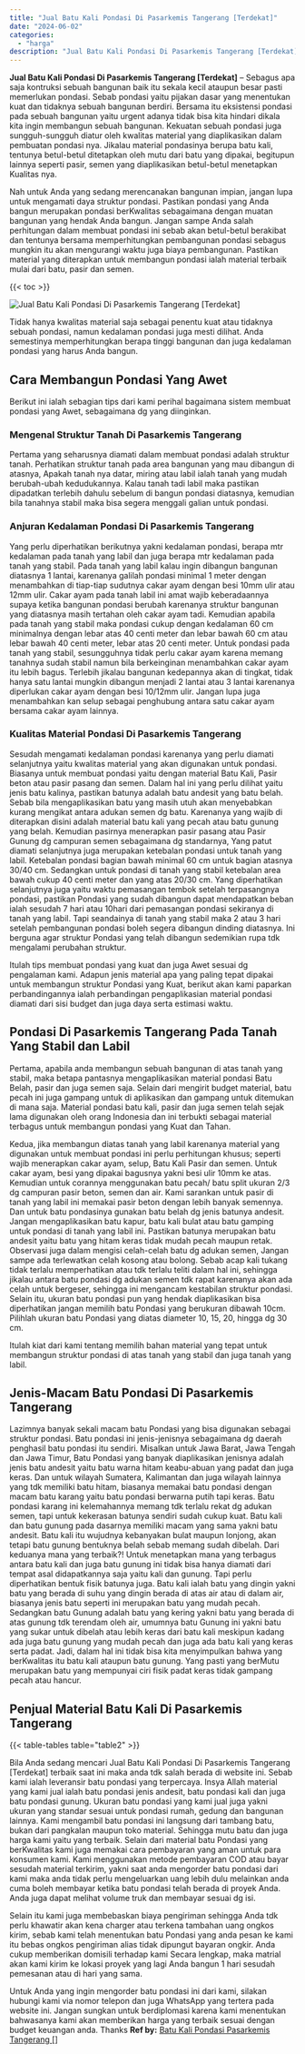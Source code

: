 ```yaml
---
title: "Jual Batu Kali Pondasi Di Pasarkemis Tangerang [Terdekat]"
date: "2024-06-02"
categories: 
  - "harga"
description: "Jual Batu Kali Pondasi Di Pasarkemis Tangerang [Terdekat]. Untuk Anda yang ingin mengorder batu pondasi ini dari kami, silakan hubungi kami via nomor telepon..."
---
```


**Jual Batu Kali Pondasi Di Pasarkemis Tangerang \[Terdekat\]** – Sebagus apa saja kontruksi sebuah bangunan baik itu sekala kecil ataupun besar pasti memerlukan pondasi. Sebab pondasi yaitu pijakan dasar yang menentukan kuat dan tidaknya sebuah bangunan berdiri. Bersama itu eksistensi pondasi pada sebuah bangunan yaitu urgent adanya tidak bisa kita hindari dikala kita ingin membangun sebuah bangunan. Kekuatan sebuah pondasi juga sungguh-sungguh diatur oleh kwalitas material yang diaplikasikan dalam pembuatan pondasi nya. Jikalau material pondasinya berupa batu kali, tentunya betul-betul ditetapkan oleh mutu dari batu yang dipakai, begitupun lainnya seperti pasir, semen yang diaplikasikan betul-betul menetapkan Kualitas nya.

Nah untuk Anda yang sedang merencanakan bangunan impian, jangan lupa untuk mengamati daya struktur pondasi. Pastikan pondasi yang Anda bangun merupakan pondasi berKwalitas sebagaimana dengan muatan bangunan yang hendak Anda bangun. Jangan sampe Anda salah perhitungan dalam membuat pondasi ini sebab akan betul-betul berakibat dan tentunya bersama memperhitungkan pembangunan pondasi sebagus mungkin itu akan mengurangi waktu juga biaya pembangunan. Pastikan material yang diterapkan untuk membangun pondasi ialah material terbaik mulai dari batu, pasir dan semen.

{{< toc >}}

![Jual Batu Kali Pondasi Di Pasarkemis Tangerang [Terdekat]](/images/jual-batu-kali-21.png)

Tidak hanya kwalitas material saja sebagai penentu kuat atau tidaknya sebuah pondasi, namun kedalaman pondasi juga mesti dilihat. Anda semestinya memperhitungkan berapa tinggi bangunan dan juga kedalaman pondasi yang harus Anda bangun.

## Cara Membangun Pondasi Yang Awet

Berikut ini ialah sebagian tips dari kami perihal bagaimana sistem membuat pondasi yang Awet, sebagaimana dg yang diinginkan.

### Mengenal Struktur Tanah Di Pasarkemis Tangerang

Pertama yang seharusnya diamati dalam membuat pondasi adalah struktur tanah. Perhatikan struktur tanah pada area bangunan yang mau dibangun di atasnya, Apakah tanah nya datar, miring atau labil ialah tanah yang mudah berubah-ubah kedudukannya. Kalau tanah tadi labil maka pastikan dipadatkan terlebih dahulu sebelum di bangun pondasi diatasnya, kemudian bila tanahnya stabil maka bisa segera menggali galian untuk pondasi.

### Anjuran Kedalaman Pondasi Di Pasarkemis Tangerang

Yang perlu diperhatikan berikutnya yakni kedalaman pondasi, berapa mtr kedalaman pada tanah yang labil dan juga berapa mtr kedalaman pada tanah yang stabil. Pada tanah yang labil kalau ingin dibangun bangunan diatasnya 1 lantai, karenanya galilah pondasi minimal 1 meter dengan menambahkan di tiap-tiap sudutnya cakar ayam dengan besi 10mm ulir atau 12mm ulir. Cakar ayam pada tanah labil ini amat wajib keberadaannya supaya ketika bangunan pondasi berubah karenanya struktur bangunan yang diatasnya masih tertahan oleh cakar ayam tadi. Kemudian apabila pada tanah yang stabil maka pondasi cukup dengan kedalaman 60 cm minimalnya dengan lebar atas 40 centi meter dan lebar bawah 60 cm atau lebar bawah 40 centi meter, lebar atas 20 centi meter. Untuk pondasi pada tanah yang stabil, sesungguhnya tidak perlu cakar ayam karena memang tanahnya sudah stabil namun bila berkeinginan menambahkan cakar ayam itu lebih bagus. Terlebih jikalau bangunan kedepannya akan di tingkat, tidak hanya satu lantai mungkin dibangun menjadi 2 lantai atau 3 lantai karenanya diperlukan cakar ayam dengan besi 10/12mm ulir. Jangan lupa juga menambahkan kan selup sebagai penghubung antara satu cakar ayam bersama cakar ayam lainnya.

### Kualitas Material Pondasi Di Pasarkemis Tangerang

Sesudah mengamati kedalaman pondasi karenanya yang perlu diamati selanjutnya yaitu kwalitas material yang akan digunakan untuk pondasi. Biasanya untuk membuat pondasi yaitu dengan material Batu Kali, Pasir beton atau pasir pasang dan semen. Dalam hal ini yang perlu dilihat yaitu jenis batu kalinya, pastikan batunya adalah batu andesit yang batu belah. Sebab bila mengaplikasikan batu yang masih utuh akan menyebabkan kurang mengikat antara adukan semen dg batu. Karenanya yang wajib di diterapkan disini adalah material batu kali yang pecah atau batu gunung yang belah. Kemudian pasirnya menerapkan pasir pasang atau Pasir Gunung dg campuran semen sebagaimana dg standarnya, Yang patut diamati selanjutnya juga merupakan ketebalan pondasi untuk tanah yang labil. Ketebalan pondasi bagian bawah minimal 60 cm untuk bagian atasnya 30/40 cm. Sedangkan untuk pondasi di tanah yang stabil ketebalan area bawah cukup 40 centi meter dan yang atas 20/30 cm. Yang diperhatikan selanjutnya juga yaitu waktu pemasangan tembok setelah terpasangnya pondasi, pastikan Pondasi yang sudah dibangun dapat mendapatkan beban ialah sesudah 7 hari atau 10hari dari pemasangan pondasi sekiranya di tanah yang labil. Tapi seandainya di tanah yang stabil maka 2 atau 3 hari setelah pembangunan pondasi boleh segera dibangun dinding diatasnya. Ini berguna agar struktur Pondasi yang telah dibangun sedemikian rupa tdk mengalami perubahan struktur.

Itulah tips membuat pondasi yang kuat dan juga Awet sesuai dg pengalaman kami. Adapun jenis material apa yang paling tepat dipakai untuk membangun struktur Pondasi yang Kuat, berikut akan kami paparkan perbandingannya ialah perbandingan pengaplikasian material pondasi diamati dari sisi budget dan juga daya serta estimasi waktu.

## Pondasi Di Pasarkemis Tangerang Pada Tanah Yang Stabil dan Labil

Pertama, apabila anda membangun sebuah bangunan di atas tanah yang stabil, maka betapa pantasnya mengaplikasikan material pondasi Batu Belah, pasir dan juga semen saja. Selain dari mengirit budget material, batu pecah ini juga gampang untuk di aplikasikan dan gampang untuk ditemukan di mana saja. Material pondasi batu kali, pasir dan juga semen telah sejak lama digunakan oleh orang Indonesia dan ini terbukti sebagai material terbagus untuk membangun pondasi yang Kuat dan Tahan.

Kedua, jika membangun diatas tanah yang labil karenanya material yang digunakan untuk membuat pondasi ini perlu perhitungan khusus; seperti wajib menerapkan cakar ayam, selup, Batu Kali Pasir dan semen. Untuk cakar ayam, besi yang dipakai bagusnya yakni besi ulir 10mm ke atas. Kemudian untuk corannya menggunakan batu pecah/ batu split ukuran 2/3 dg campuran pasir beton, semen dan air. Kami sarankan untuk pasir di tanah yang labil ini memakai pasir beton dengan lebih banyak semennya. Dan untuk batu pondasinya gunakan batu belah dg jenis batunya andesit. Jangan mengaplikasikan batu kapur, batu kali bulat atau batu gamping untuk pondasi di tanah yang labil ini. Pastikan batunya merupakan batu andesit yaitu batu yang hitam keras tidak mudah pecah maupun retak. Observasi juga dalam mengisi celah-celah batu dg adukan semen, Jangan sampe ada terlewatkan celah kosong atau bolong. Sebab acap kali tukang tidak terlalu memperhatikan atau tdk terlalu teliti dalam hal ini, sehingga jikalau antara batu pondasi dg adukan semen tdk rapat karenanya akan ada celah untuk bergeser, sehingga ini mengancam kestabilan struktur pondasi. Selain itu, ukuran batu pondasi pun yang hendak diaplikasikan bisa diperhatikan jangan memilih batu Pondasi yang berukuran dibawah 10cm. Pilihlah ukuran batu Pondasi yang diatas diameter 10, 15, 20, hingga dg 30 cm.

Itulah kiat dari kami tentang memilih bahan material yang tepat untuk membangun struktur pondasi di atas tanah yang stabil dan juga tanah yang labil.

## Jenis-Macam Batu Pondasi Di Pasarkemis Tangerang

Lazimnya banyak sekali macam batu Pondasi yang bisa digunakan sebagai struktur pondasi. Batu pondasi ini jenis-jenisnya sebagaimana dg daerah penghasil batu pondasi itu sendiri. Misalkan untuk Jawa Barat, Jawa Tengah dan Jawa Timur, Batu Pondasi yang banyak diaplikasikan jenisnya adalah jenis batu andesit yaitu batu warna hitam keabu-abuan yang padat dan juga keras. Dan untuk wilayah Sumatera, Kalimantan dan juga wilayah lainnya yang tdk memiliki batu hitam, biasanya memakai batu pondasi dengan macam batu karang yaitu batu pondasi berwarna putih tapi keras. Batu pondasi karang ini kelemahannya memang tdk terlalu rekat dg adukan semen, tapi untuk kekerasan batunya sendiri sudah cukup kuat. Batu kali dan batu gunung pada dasarnya memiliki macam yang sama yakni batu andesit. Batu kali itu wujudnya kebanyakan bulat maupun lonjong, akan tetapi batu gunung bentuknya belah sebab memang sudah dibelah. Dari keduanya mana yang terbaik?! Untuk menetapkan mana yang terbagus antara batu kali dan juga batu gunung ini tidak bisa hanya diamati dari tempat asal didapatkannya saja yaitu kali dan gunung. Tapi perlu diperhatikan bentuk fisik batunya juga. Batu kali ialah batu yang dingin yakni batu yang berada di suhu yang dingin berada di atas air atau di dalam air, biasanya jenis batu seperti ini merupakan batu yang mudah pecah. Sedangkan batu Gunung adalah batu yang kering yakni batu yang berada di atas gunung tdk terendam oleh air, umumnya batu Gunung ini yakni batu yang sukar untuk dibelah atau lebih keras dari batu kali meskipun kadang ada juga batu gunung yang mudah pecah dan juga ada batu kali yang keras serta padat. Jadi, dalam hal ini tidak bisa kita menyimpulkan bahwa yang berKwalitas itu batu kali ataupun batu gunung. Yang pasti yang berMutu merupakan batu yang mempunyai ciri fisik padat keras tidak gampang pecah atau hancur.

## Penjual Material Batu Kali Di Pasarkemis Tangerang

{{< table-tables table="table2" >}}

Bila Anda sedang mencari Jual Batu Kali Pondasi Di Pasarkemis Tangerang \[Terdekat\] terbaik saat ini maka anda tdk salah berada di website ini. Sebab kami ialah leveransir batu pondasi yang terpercaya. Insya Allah material yang kami jual ialah batu pondasi jenis andesit, batu pondasi kali dan juga batu pondasi gunung. Ukuran batu pondasi yang kami jual juga yakni ukuran yang standar sesuai untuk pondasi rumah, gedung dan bangunan lainnya. Kami mengambil batu pondasi ini langsung dari tambang batu, bukan dari pangkalan maupun toko material. Sehingga mutu batu dan juga harga kami yaitu yang terbaik. Selain dari material batu Pondasi yang berKwalitas kami juga memakai cara pembayaran yang aman untuk para konsumen kami. Kami menggunakan metode pembayaran COD atau bayar sesudah material terkirim, yakni saat anda mengorder batu pondasi dari kami maka anda tidak perlu mengeluarkan uang lebih dulu melainkan anda cuma boleh membayar ketika batu pondasi telah berada di proyek Anda. Anda juga dapat melihat volume truk dan membayar sesuai dg isi.

Selain itu kami juga membebaskan biaya pengiriman sehingga Anda tdk perlu khawatir akan kena charger atau terkena tambahan uang ongkos kirim, sebab kami telah menentukan batu Pondasi yang anda pesan ke kami itu bebas ongkos pengiriman alias tidak dipungut bayaran ongkir. Anda cukup memberikan domisili terhadap kami Secara lengkap, maka matrial akan kami kirim ke lokasi proyek yang lagi Anda bangun 1 hari sesudah pemesanan atau di hari yang sama.

Untuk Anda yang ingin mengorder batu pondasi ini dari kami, silakan hubungi kami via nomor telepon dan juga WhatsApp yang tertera pada website ini. Jangan sungkan untuk berdiplomasi karena kami menentukan bahwasanya kami akan memberikan harga yang terbaik sesuai dengan budget keuangan anda. Thanks
**Ref by:** [Batu Kali Pondasi Pasarkemis Tangerang []](https://id.wikipedia.org/wiki/Batu)
